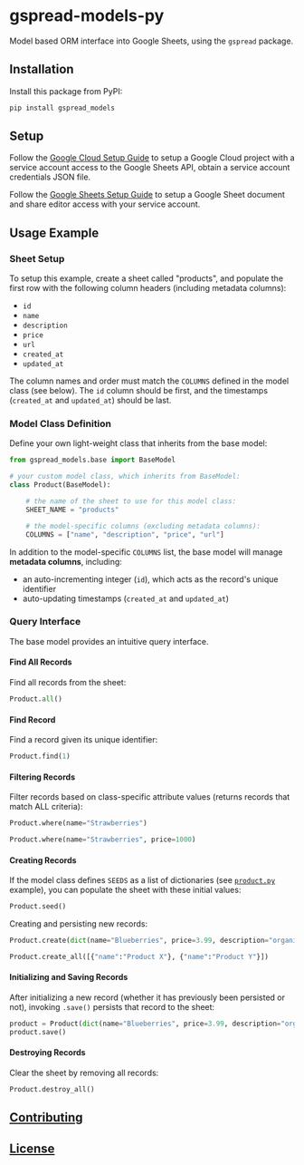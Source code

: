 # gspread-models-py

Model based ORM interface into Google Sheets, using the `gspread` package.

## Installation

Install this package from PyPI:

```sh
pip install gspread_models
```

## Setup

Follow the [Google Cloud Setup Guide](/admin/GOOGLE_CLOUD.md) to setup a Google Cloud project with a service account access to the Google Sheets API, obtain a service account credentials JSON file.

Follow the [Google Sheets Setup Guide](/admin/GOOGLE_SHEETS.md) to setup a Google Sheet document and share editor access with your service account.

## Usage Example

### Sheet Setup

To setup this example, create a sheet called "products", and populate the first row with the following column headers (including metadata columns):

  + `id`
  + `name`
  + `description`
  + `price`
  + `url`
  + `created_at`
  + `updated_at`

The column names and order must match the `COLUMNS` defined in the model class (see below). The `id` column should be first, and the timestamps (`created_at` and `updated_at`) should be last.

### Model Class Definition

Define your own light-weight class that inherits from the base model:

```py
from gspread_models.base import BaseModel

# your custom model class, which inherits from BaseModel:
class Product(BaseModel):

    # the name of the sheet to use for this model class:
    SHEET_NAME = "products"

    # the model-specific columns (excluding metadata columns):
    COLUMNS = ["name", "description", "price", "url"]

```

In addition to the model-specific `COLUMNS` list, the base model will manage **metadata columns**, including:
  + an auto-incrementing integer (`id`), which acts as the record's unique identifier
  + auto-updating timestamps (`created_at` and `updated_at`)



### Query Interface

The base model provides an intuitive query interface.

#### Find All Records

Find all records from the sheet:

```py
Product.all()
```

#### Find Record

Find a record given its unique identifier:

```py
Product.find(1)
```

#### Filtering Records

Filter records based on class-specific attribute values (returns records that match ALL criteria):

```py
Product.where(name="Strawberries")

Product.where(name="Strawberries", price=1000)
```




#### Creating Records

If the model class defines `SEEDS` as a list of dictionaries (see [`product.py`](/test/models/product.py) example), you can populate the sheet with these initial values:

```py
Product.seed()
```

Creating and persisting new records:

```py
Product.create(dict(name="Blueberries", price=3.99, description="organic blues"))
```

```py
Product.create_all([{"name":"Product X"}, {"name":"Product Y"}])
```

#### Initializing and Saving Records

After initializing a new record (whether it has previously been persisted or not), invoking `.save()` persists that record to the sheet:

```py
product = Product(dict(name="Blueberries", price=3.99, description="organic blues", url=None))
product.save()
```

#### Destroying Records

Clear the sheet by removing all records:

```py
Product.destroy_all()
```

## [Contributing](/CONTRIBUTING.md)

## [License](/LICENSE)
